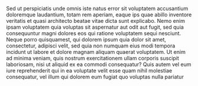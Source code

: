 Sed ut perspiciatis unde omnis iste natus error sit voluptatem accusantium doloremque laudantium, totam rem aperiam, eaque ips
quae abillo inventore veritatis et quasi architecto beatae vitae dicta sunt explicabo. Nemo enim ipsam voluptatem quia voluptas
sit aspernatur aut odit aut fugit, sed quia consequuntur magni dolores eos qui ratione voluptatem sequi nesciunt. Neque porro
 quisquamest, qui dolorem ipsum quia dolor sit amet, consectetur, adipisci velit, sed quia non numquam eius modi tempora incidunt
ut labore et dolore magnam aliquam quaerat voluptatem. Ut enim ad minima veniam, quis nostrum exercitationem ullam corporis suscipit
laboriosam, nisi ut aliquid ex ea commodi consequatur? Quis autem vel eum iure reprehenderit qui in ea voluptate velit esse quam
nihil molestiae consequatur, vel illum qui dolorem eum fugiat quo voluptas nulla pariatur        
